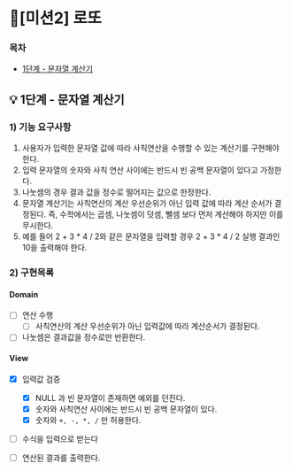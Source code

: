# 📍[미션2] 로또
<!--
## 진행 방법
* 로또 요구사항을 파악한다.
* 요구사항에 대한 구현을 완료한 후 자신의 github 아이디에 해당하는 브랜치에 Pull Request(이하 PR)를 통해 코드 리뷰 요청을 한다.
* 코드 리뷰 피드백에 대한 개선 작업을 하고 다시 PUSH한다.
* 모든 피드백을 완료하면 다음 단계를 도전하고 앞의 과정을 반복한다.

## 온라인 코드 리뷰 과정
* [텍스트와 이미지로 살펴보는 온라인 코드 리뷰 과정](https://github.com/next-step/nextstep-docs/tree/master/codereview)
-->

### 목차
- [1단계 - 문자열 계산기](##-💡-1단계---문자열-계산기)


## 💡 1단계 - 문자열 계산기

### 1) 기능 요구사항
1. 사용자가 입력한 문자열 값에 따라 사칙연산을 수행할 수 있는 계산기를 구현해야 한다.
2. 입력 문자열의 숫자와 사칙 연산 사이에는 반드시 빈 공백 문자열이 있다고 가정한다.
3. 나눗셈의 경우 결과 값을 정수로 떨어지는 값으로 한정한다.
4. 문자열 계산기는 사칙연산의 계산 우선순위가 아닌 입력 값에 따라 계산 순서가 결정된다. 즉, 수학에서는 곱셈, 나눗셈이 덧셈, 뺄셈 보다 먼저 계산해야 하지만 이를 무시한다.
5. 예를 들어 2 + 3 * 4 / 2와 같은 문자열을 입력할 경우 2 + 3 * 4 / 2 실행 결과인 10을 출력해야 한다.

### 2) 구현목록

#### Domain
- [ ] 연산 수행
    - [ ] 사칙연산의 계산 우선순위가 아닌 입력값에 따라 계산순서가 결정된다.
- [ ] 나눗셈은 결과값을 정수로만 반환한다.

#### View
- [x] 입력값 검증
    - [x] NULL 과 빈 문자열이 존재하면 예외를 던진다.
    - [x] 숫자와 사칙연산 사이에는 반드시 빈 공백 문자열이 있다.
    - [x] 숫자와 `+, -, *, /` 만 허용한다.
- [ ] 수식을 입력으로 받는다
- [ ] 연산된 결과를 출력한다.



 


